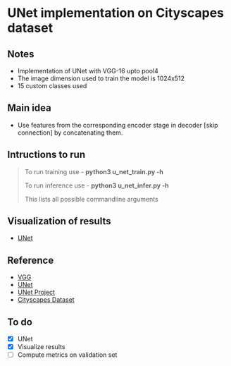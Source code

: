 # UNet implementation on Cityscapes dataset

## Notes
* Implementation of UNet with VGG-16 upto pool4
* The image dimension used to train the model is 1024x512
* 15 custom classes used

## Main idea
* Use features from the corresponding encoder stage in decoder [skip connection] by concatenating them. 

## Intructions to run
> To run training use - **python3 u\_net\_train.py -h**
>
> To run inference use - **python3 u\_net\_infer.py -h**
>
> This lists all possible commandline arguments

## Visualization of results
* [UNet](https://youtu.be/s6FitFbnxXQ)

## Reference
* [VGG](https://arxiv.org/abs/1409.1556)
* [UNet](https://arxiv.org/pdf/1505.04597)
* [UNet Project](https://lmb.informatik.uni-freiburg.de/people/ronneber/u-net/)
* [Cityscapes Dataset](https://www.cityscapes-dataset.com/)

## To do
- [x] UNet
- [x] Visualize results
- [ ] Compute metrics on validation set
